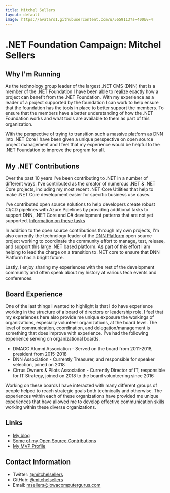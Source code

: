 ```yaml
---
title: Mitchel Sellers
layout: default
image: https://avatars1.githubusercontent.com/u/5659113?s=400&v=4
---
```


# .NET Foundation Campaign: Mitchel Sellers

## Why I'm Running
As the technology group leader of the largest .NET CMS (DNN) that is a member of the .NET Foundation I have been able to realize exactly how a project can benefit from the .NET Foundation.  With my experience as a leader of a project supported by the foundation I can work to help ensure that the foundation has the tools in place to better support the members.  To ensure that the members have a better understanding of how the .NET Foundation works and what tools are available to them as part of this organization.

With the perspective of trying to transition such a massive platform as DNN into .NET Core I have been given a unique perspective on open source project management and I feel that my experience would be helpful to the .NET Foundation to improve the program for all.

## My .NET Contributions
Over the past 10 years I've been contributing to .NET in a number of different ways.  I've contributed as the creator of numerous .NET & .NET Core projects, including my most recent .NET Core Utilities that help to make .NET Core development easier for specific business use cases.

I've contributed open source solutions to help developers create robust CI/CD pipelines with Azure Pipelines by providing additional tasks to support DNN, .NET Core and C# development patterns that are not yet supported.  [Information on these tasks](https://github.com/IowaComputerGurus/Azure-DevOps-Extensions)

In addition to the open source contributions through my own projects, I'm also currently the technology leader of the [DNN Platform](https://www.github.com/dnnsoftware/dnn.platform) open source project working to coordinate the community effort to manage, test, release, and support this large .NET based platform.  As part of this effort I am helping to lead the charge on a transition to .NET core to ensure that DNN Platform has a bright future.

Lastly, I enjoy sharing my experiences with the rest of the development community and often speak about my history at various tech events and conferences.

## Board Experience
One of the last things I wanted to highlight is that I do have experience working in the structure of a board of directors or leadership role.  I feel that my experiences here also provide me unique exposure the workings of organizations, especially volunteer organizations, at the board level.  The level of communication, coordination, and delegation/management is something that does improve with experience.  I've had the following experience serving on organizational boards.

* DMACC Alumni Association - Served on the board from 2011-2018, president from 2015-2018
* DNN Association - Currently Treasurer, and responsible for speaker selection, joined on 2018
* Cirrus Owners & Pilots Association - Currently Director of IT, responsible for IT Strategy, joined on 2018 to the board volunteering since 2016

Working on these boards I have interacted with many different groups of people helped to reach strategic goals both technically and otherwise.  The experiences within each of these organizations have provided me unique experiences that have allowed me to develop effective communication skills working within these diverse organizations.

## Links
* [My blog](https://www.mitchelsellers.com)
* [Some of my Open Source Contributions](https://github.com/iowacomputergurus)
* [My MVP Profile](https://mvp.microsoft.com/en-us/PublicProfile/4025428?fullName=Mitchel%20Wyndham%20Sellers)

## Contact Information
* Twitter: [@mitchelsellers](https://twitter.com/mitchelsellers)
* GitHub: [@mitchelsellers](https://github.com/mitchelsellers)
* Email: [msellers@iowacomputergurus.com](mailto:msellers@iowacomputergurus.com)
